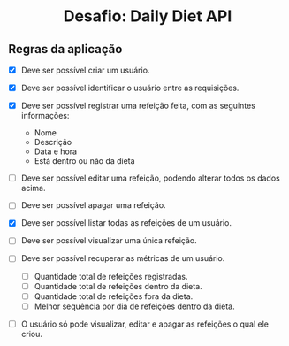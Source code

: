<h1 align="center" >Desafio: Daily Diet API</<h1>

## Regras da aplicação

- [x] Deve ser possível criar um usuário.
- [x] Deve ser possível identificar o usuário entre as requisições.
- [x] Deve ser possível registrar uma refeição feita, com as seguintes informações:
  - Nome
  - Descrição
  - Data e hora
  - Está dentro ou não da dieta

- [ ] Deve ser possível editar uma refeição, podendo alterar todos os dados acima.
- [ ] Deve ser possível apagar uma refeição.
- [x] Deve ser possível listar todas as refeições de um usuário.
- [ ] Deve ser possível visualizar uma única refeição.
- [ ] Deve ser possível recuperar as métricas de um usuário.
  - [ ] Quantidade total de refeições registradas.
  - [ ] Quantidade total de refeições dentro da dieta.
  - [ ] Quantidade total de refeições fora da dieta.
  - [ ] Melhor sequência por dia de refeições dentro da dieta.
- [ ] O usuário só pode visualizar, editar e apagar as refeições o qual ele criou.

